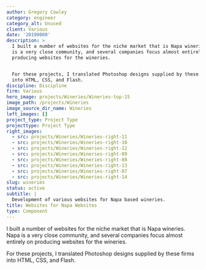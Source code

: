 ```yaml
---
author: Gregory Cowley
category: engineer
category_alt: Unused
client: Various
date: '20190000'
description: >
  I built a number of websites for the niche market that is Napa wineries. Napa
  is a very close community, and several companies focus almost entirely on
  producing websites for the wineries.


  For these projects, I translated Photoshop designs supplied by these firms
  into HTML, CSS, and Flash. 
discipline: Discipline
firm: Various
hero_image: projects/Wineries/Wineries-top-15
image_path: /projects/Wineries
image_source_dir_name: Wineries
left_images: []
project_type: Project Type
projecttype: Project Type
right_images:
  - src: projects/Wineries/Wineries-right-11
  - src: projects/Wineries/Wineries-right-10
  - src: projects/Wineries/Wineries-right-12
  - src: projects/Wineries/Wineries-right-09
  - src: projects/Wineries/Wineries-right-08
  - src: projects/Wineries/Wineries-right-13
  - src: projects/Wineries/Wineries-right-07
  - src: projects/Wineries/Wineries-right-14
slug: wineries
status: active
subtitle: |
  Development of various websites for Napa based wineries.
title: Websites for Napa Websites
type: Component
---
```

I built a number of websites for the niche market that is Napa wineries. Napa is a very close community, and several companies focus almost entirely on producing websites for the wineries.

For these projects, I translated Photoshop designs supplied by these firms into HTML, CSS, and Flash. 
